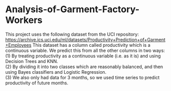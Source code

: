 # Analysis-of-Garment-Factory-Workers

This project uses the following dataset from the UCI repository: https://archive.ics.uci.edu/ml/datasets/Productivity+Prediction+of+Garment+Employees 
This dataset has a column called productivity which is a continuous variable. We predict this from all the other columns in two ways:  
(1) By treating productivity as a continuous variable (i.e. as it is) and using Decision Trees and KNN.  
(2) By dividing it into two classes which are reasonably balanced, and then using Bayes classifiers and Logistic Regression.  
(3) We also only had data for 3 months, so we used time series to predict productivity of future months.
